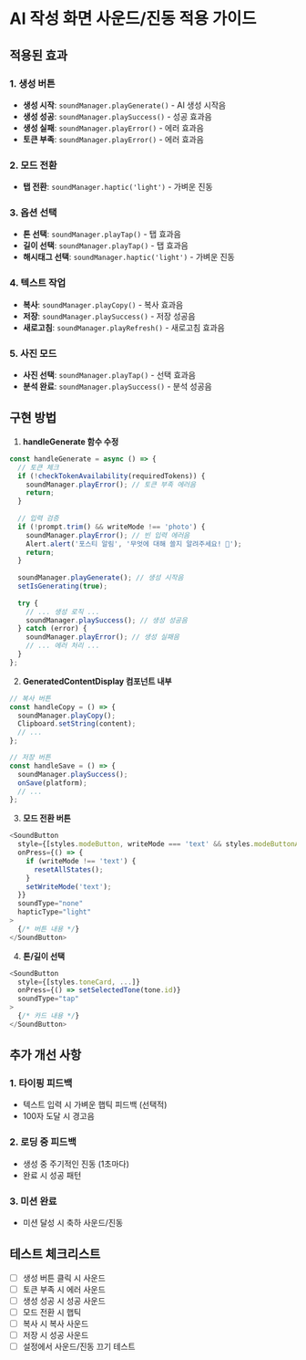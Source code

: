 # AI 작성 화면 사운드/진동 적용 가이드

## 적용된 효과

### 1. 생성 버튼
- **생성 시작**: `soundManager.playGenerate()` - AI 생성 시작음
- **생성 성공**: `soundManager.playSuccess()` - 성공 효과음
- **생성 실패**: `soundManager.playError()` - 에러 효과음
- **토큰 부족**: `soundManager.playError()` - 에러 효과음

### 2. 모드 전환
- **탭 전환**: `soundManager.haptic('light')` - 가벼운 진동

### 3. 옵션 선택
- **톤 선택**: `soundManager.playTap()` - 탭 효과음
- **길이 선택**: `soundManager.playTap()` - 탭 효과음
- **해시태그 선택**: `soundManager.haptic('light')` - 가벼운 진동

### 4. 텍스트 작업
- **복사**: `soundManager.playCopy()` - 복사 효과음
- **저장**: `soundManager.playSuccess()` - 저장 성공음
- **새로고침**: `soundManager.playRefresh()` - 새로고침 효과음

### 5. 사진 모드
- **사진 선택**: `soundManager.playTap()` - 선택 효과음
- **분석 완료**: `soundManager.playSuccess()` - 분석 성공음

## 구현 방법

1. **handleGenerate 함수 수정**
```javascript
const handleGenerate = async () => {
  // 토큰 체크
  if (!checkTokenAvailability(requiredTokens)) {
    soundManager.playError(); // 토큰 부족 에러음
    return;
  }
  
  // 입력 검증
  if (!prompt.trim() && writeMode !== 'photo') {
    soundManager.playError(); // 빈 입력 에러음
    Alert.alert('포스티 알림', '무엇에 대해 쓸지 알려주세요! 🤔');
    return;
  }
  
  soundManager.playGenerate(); // 생성 시작음
  setIsGenerating(true);
  
  try {
    // ... 생성 로직 ...
    soundManager.playSuccess(); // 생성 성공음
  } catch (error) {
    soundManager.playError(); // 생성 실패음
    // ... 에러 처리 ...
  }
};
```

2. **GeneratedContentDisplay 컴포넌트 내부**
```javascript
// 복사 버튼
const handleCopy = () => {
  soundManager.playCopy();
  Clipboard.setString(content);
  // ...
};

// 저장 버튼
const handleSave = () => {
  soundManager.playSuccess();
  onSave(platform);
  // ...
};
```

3. **모드 전환 버튼**
```javascript
<SoundButton
  style={[styles.modeButton, writeMode === 'text' && styles.modeButtonActive]}
  onPress={() => {
    if (writeMode !== 'text') {
      resetAllStates();
    }
    setWriteMode('text');
  }}
  soundType="none"
  hapticType="light"
>
  {/* 버튼 내용 */}
</SoundButton>
```

4. **톤/길이 선택**
```javascript
<SoundButton
  style={[styles.toneCard, ...]}
  onPress={() => setSelectedTone(tone.id)}
  soundType="tap"
>
  {/* 카드 내용 */}
</SoundButton>
```

## 추가 개선 사항

### 1. 타이핑 피드백
- 텍스트 입력 시 가벼운 햅틱 피드백 (선택적)
- 100자 도달 시 경고음

### 2. 로딩 중 피드백
- 생성 중 주기적인 진동 (1초마다)
- 완료 시 성공 패턴

### 3. 미션 완료
- 미션 달성 시 축하 사운드/진동

## 테스트 체크리스트

- [ ] 생성 버튼 클릭 시 사운드
- [ ] 토큰 부족 시 에러 사운드
- [ ] 생성 성공 시 성공 사운드
- [ ] 모드 전환 시 햅틱
- [ ] 복사 시 복사 사운드
- [ ] 저장 시 성공 사운드
- [ ] 설정에서 사운드/진동 끄기 테스트
